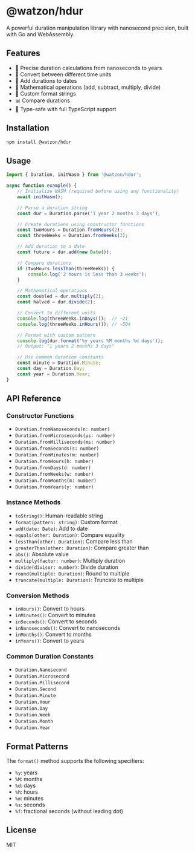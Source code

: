 # @watzon/hdur

A powerful duration manipulation library with nanosecond precision, built with Go and WebAssembly.

## Features

- 🎯 Precise duration calculations from nanoseconds to years
- 🔄 Convert between different time units
- 📅 Add durations to dates
- 🧮 Mathematical operations (add, subtract, multiply, divide)
- 🎨 Custom format strings
- 📊 Compare durations
- 💪 Type-safe with full TypeScript support

## Installation

```bash
npm install @watzon/hdur
```

## Usage

```typescript
import { Duration, initWasm } from '@watzon/hdur';

async function example() {
    // Initialize WASM (required before using any functionality)
    await initWasm();

    // Parse a duration string
    const dur = Duration.parse('1 year 2 months 3 days');

    // Create durations using constructor functions
    const twoHours = Duration.fromHours(2);
    const threeWeeks = Duration.fromWeeks(3);

    // Add duration to a date
    const future = dur.add(new Date());

    // Compare durations
    if (twoHours.lessThan(threeWeeks)) {
        console.log('2 hours is less than 3 weeks');
    }

    // Mathematical operations
    const doubled = dur.multiply(2);
    const halved = dur.divide(2);

    // Convert to different units
    console.log(threeWeeks.inDays());  // ~21
    console.log(threeWeeks.inHours()); // ~504

    // Format with custom pattern
    console.log(dur.format('%y years %M months %d days'));
    // Output: "1 years 2 months 3 days"

    // Use common duration constants
    const minute = Duration.Minute;
    const day = Duration.Day;
    const year = Duration.Year;
}
```

## API Reference

### Constructor Functions

- `Duration.fromNanoseconds(n: number)`
- `Duration.fromMicroseconds(µs: number)`
- `Duration.fromMilliseconds(ms: number)`
- `Duration.fromSeconds(s: number)`
- `Duration.fromMinutes(m: number)`
- `Duration.fromHours(h: number)`
- `Duration.fromDays(d: number)`
- `Duration.fromWeeks(w: number)`
- `Duration.fromMonths(m: number)`
- `Duration.fromYears(y: number)`

### Instance Methods

- `toString()`: Human-readable string
- `format(pattern: string)`: Custom format
- `add(date: Date)`: Add to date
- `equals(other: Duration)`: Compare equality
- `lessThan(other: Duration)`: Compare less than
- `greaterThan(other: Duration)`: Compare greater than
- `abs()`: Absolute value
- `multiply(factor: number)`: Multiply duration
- `divide(divisor: number)`: Divide duration
- `round(multiple: Duration)`: Round to multiple
- `truncate(multiple: Duration)`: Truncate to multiple

### Conversion Methods

- `inHours()`: Convert to hours
- `inMinutes()`: Convert to minutes
- `inSeconds()`: Convert to seconds
- `inNanoseconds()`: Convert to nanoseconds
- `inMonths()`: Convert to months
- `inYears()`: Convert to years

### Common Duration Constants

- `Duration.Nanosecond`
- `Duration.Microsecond`
- `Duration.Millisecond`
- `Duration.Second`
- `Duration.Minute`
- `Duration.Hour`
- `Duration.Day`
- `Duration.Week`
- `Duration.Month`
- `Duration.Year`

## Format Patterns

The `format()` method supports the following specifiers:

- `%y`: years
- `%M`: months
- `%d`: days
- `%h`: hours
- `%m`: minutes
- `%s`: seconds
- `%f`: fractional seconds (without leading dot)

## License

MIT
